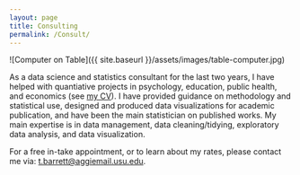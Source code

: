 ```yaml
---
layout: page
title: Consulting
permalink: /Consult/
---
```


![Computer on Table]({{ site.baseurl }}/assets/images/table-computer.jpg)

As a data science and statistics consultant for the last two years, I have helped with quantiative projects in psychology, education, public health, and economics (see [my CV](/assets/CV/CV.pdf)). I have provided guidance on methodology and statistical use, designed and produced data visualizations for academic publication, and have been the main statistician on published works. My main expertise is in data management, data cleaning/tidying, exploratory data analysis, and data visualization.

For a free in-take appointment, or to learn about my rates, please contact me via: <t.barrett@aggiemail.usu.edu>.

